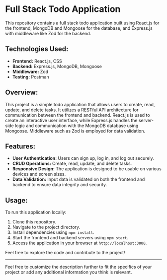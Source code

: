 # Full Stack Todo Application

This repository contains a full stack todo application built using React.js for the frontend, MongoDB and Mongoose for the database, and Express.js with middleware like Zod for the backend.

## Technologies Used:

- **Frontend:** React.js, CSS
- **Backend:** Express.js, MongoDB, Mongoose
- **Middleware:** Zod
- **Testing:** Postman

## Overview:

This project is a simple todo application that allows users to create, read, update, and delete tasks. It utilizes a RESTful API architecture for communication between the frontend and backend. React.js is used to create an interactive user interface, while Express.js handles the server-side logic and communication with the MongoDB database using Mongoose. Middleware such as Zod is employed for data validation.

## Features:

- **User Authentication:** Users can sign up, log in, and log out securely.
- **CRUD Operations:** Create, read, update, and delete tasks.
- **Responsive Design:** The application is designed to be usable on various devices and screen sizes.
- **Data Validation:** Input data is validated on both the frontend and backend to ensure data integrity and security.

## Usage:

To run this application locally:

1. Clone this repository.
2. Navigate to the project directory.
3. Install dependencies using `npm install`.
4. Start the frontend and backend servers using `npm start`.
5. Access the application in your browser at `http://localhost:3000`.

Feel free to explore the code and contribute to the project!

---

Feel free to customize the description further to fit the specifics of your project or add any additional information you think is relevant.
